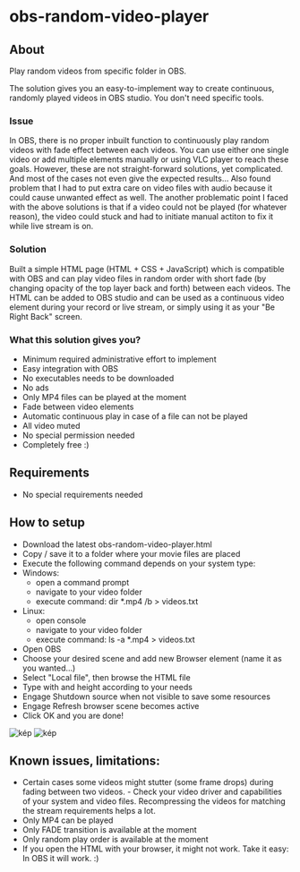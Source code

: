 # obs-random-video-player
## About
Play random videos from specific folder in OBS.

The solution gives you an easy-to-implement way to create continuous, randomly played videos in OBS studio. You don't need specific tools.

### Issue

In OBS, there is no proper inbuilt function to continuously play random videos with fade effect between each videos. You can use either one single video or add multiple elements manually or using VLC player to reach these goals. However, these are not straight-forward solutions, yet complicated. And most of the cases not even give the expected results... Also found problem that I had to put extra care on video files with audio because it could cause unwanted effect as well. The another problematic point I faced with the above solutions is that if a video could not be played (for whatever reason), the video could stuck and had to initiate manual actiton to fix it while live stream is on.

### Solution

Built a simple HTML page (HTML + CSS + JavaScript) which is compatible with OBS and can play video files in random order with short fade (by changing opacity of the top layer back and forth) between each videos. The HTML can be added to OBS studio and can be used as a continuous video element during your record or live stream, or simply using it as your "Be Right Back" screen.

### What this solution gives you?

- Minimum required administrative effort to implement
- Easy integration with OBS
- No executables needs to be downloaded
- No ads
- Only MP4 files can be played at the moment
- Fade between video elements
- Automatic continuous play in case of a file can not be played
- All video muted
- No special permission needed
- Completely free :)

## Requirements

- No special requirements needed

## How to setup

- Download the latest obs-random-video-player.html
- Copy / save it to a folder where your movie files are placed
- Execute the following command depends on your system type:
- 
  Windows:
  - open a command prompt
  - navigate to your video folder
  - execute command: dir *.mp4 /b > videos.txt
- 
  Linux:
  - open console
  - navigate to your video folder
  - execute command: ls -a *.mp4 > videos.txt   
- Open OBS
- Choose your desired scene and add new Browser element (name it as you wanted...) 
- Select "Local file", then browse the HTML file
- Type with and height according to your needs
- Engage Shutdown source when not visible to save some resources
- Engage Refresh browser scene becomes active
- Click OK and you are done!

  
![kép](https://github.com/ThomAce/obs-random-video-player/assets/34764511/4e4f5688-6f02-4fc4-84b5-d242ca2e4b5f) ![kép](https://github.com/ThomAce/obs-random-video-player/assets/34764511/d93191e4-81af-485a-a32e-0303562b03fd)



## Known issues, limitations:

- Certain cases some videos might stutter (some frame drops) during fading between two videos. - Check your video driver and capabilities of your system and video files. Recompressing the videos for matching the stream requirements helps a lot.
- Only MP4 can be played
- Only FADE transition is available at the moment
- Only random play order is available at the moment
- If you open the HTML with your browser, it might not work. Take it easy: In OBS it will work. :)
